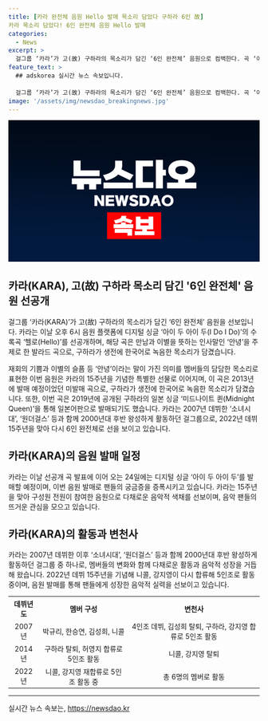 ```yaml
---
title: [카라 완전체 음원 Hello 발매 목소리 담았다 구하라 6인 故]  
카라 목소리 담았다! 6인 완전체 음원 Hello 발매
categories:
  - News
excerpt: >
  걸그룹 ‘카라’가 고(故) 구하라의 목소리가 담긴 ‘6인 완전체’ 음원으로 컴백한다. 곡 ‘아이 두 아이 두’에는 구하라의 목소리가 담긴 발라드 곡 ‘헬로’가 수록돼, 재회의 기쁨과 이별의 슬픔을 멤버들의 담담한 목소리로 표현한다. 이 곡은 15주년을 맞아 다시 완전체로 활동 중인 카라가 팬들에게 선사하는 의미있는 음악이다.
feature_text: >
  ## adskorea 실시간 뉴스 속보입니다.

  걸그룹 ‘카라’가 고(故) 구하라의 목소리가 담긴 ‘6인 완전체’ 음원으로 컴백한다. 곡 ‘아이 두 아이 두’에는 구하라의 목소리가 담긴 발라드 곡 ‘헬로’가 수록돼, 재회의 기쁨과 이별의 슬픔을 멤버들의 담담한 목소리로 표현한다. 이 곡은 15주년을 맞아 다시 완전체로 활동 중인 카라가 팬들에게 선사하는 의미있는 음악이다.
image: '/assets/img/newsdao_breakingnews.jpg'
---
```


<p><img src="/assets/img/newsdao_breakingnews.jpg" alt="adskorea 속보" /></p>

<h2 data-ke-size="size26">카라(KARA), 고(故) 구하라 목소리 담긴 '6인 완전체' 음원 선공개</h2>

<p data-ke-size="size16">걸그룹 ‘카라(KARA)’가 고(故) 구하라의 목소리가 담긴 ‘6인 완전체’ 음원을 선보입니다. 카라는 이날 오후 6시 음원 플랫폼에 디지털 싱글 ‘아이 두 아이 두(I Do I Do)’의 수록곡 ‘헬로(Hello)’를 선공개하며, 해당 곡은 만남과 이별을 뜻하는 인사말인 ‘안녕’을 주제로 한 발라드 곡으로, 구하라가 생전에 한국어로 녹음한 목소리가 담겼습니다.</p>

<p data-ke-size="size16">재회의 기쁨과 이별의 슬픔 등 ‘안녕’이라는 말이 가진 의미를 멤버들의 담담한 목소리로 표현한 이번 음원은 카라의 15주년을 기념한 특별한 선물로 이어지며, 이 곡은 2013년에 발매 예정이었던 미발매 곡으로, 구하라가 생전에 한국어로 녹음한 목소리가 담겼습니다. 또한, 이번 곡은 2019년에 공개된 구하라의 일본 싱글 ‘미드나이트 퀸(Midnight Queen)’을 통해 일본어판으로 발매되기도 했습니다. 카라는 2007년 데뷔한 ‘소녀시대’, ‘원더걸스’ 등과 함께 2000년대 후반 왕성하게 활동하던 걸그룹으로, 2022년 데뷔 15주년을 맞아 다시 6인 완전체로 선을 보이고 있습니다.</p>

<h2 data-ke-size="size26">카라(KARA)의 음원 발매 일정</h2>

<p data-ke-size="size16">카라는 이날 선공개 곡 발표에 이어 오는 24일에는 디지털 싱글 ‘아이 두 아이 두’를 발매할 예정이며, 이번 음원 발매로 팬들의 궁금증을 증폭시키고 있습니다. 카라는 15주년을 맞아 구성원 전원이 참여한 음원으로 다채로운 음악적 색채를 선보이며, 음악 팬들의 뜨거운 관심을 모으고 있습니다.</p>

<h2 data-ke-size="size26">카라(KARA)의 활동과 변천사</h2>

<p data-ke-size="size16">카라는 2007년 데뷔한 이후 ‘소녀시대’, ‘원더걸스’ 등과 함께 2000년대 후반 왕성하게 활동하던 걸그룹 중 하나로, 멤버들의 변화와 함께 다채로운 활동과 음악적 성장을 거듭해 왔습니다. 2022년 데뷔 15주년을 기념해 니콜, 강지영이 다시 합류해 5인조로 활동 중이며, 음원 발매를 통해 팬들에게 성장한 음악적 실력을 선보이고 있습니다.</p>

<table>
    <tr>
        <th>데뷔년도</th>
        <th>멤버 구성</th>
        <th>변천사</th>
    </tr>
    <tr>
        <td style="text-align: center;">2007년</td>
        <td style="text-align: center;">박규리, 한승연, 김성희, 니콜</td>
        <td style="text-align: center;">4인조 데뷔, 김성희 탈퇴, 구하라, 강지영 합류로 5인조 활동</td>
    </tr>
    <tr>
        <td style="text-align: center;">2014년</td>
        <td style="text-align: center;">구하라 탈퇴, 허영지 합류로 5인조 활동</td>
        <td style="text-align: center;">니콜, 강지영 탈퇴</td>
    </tr>
    <tr>
        <td style="text-align: center;">2022년</td>
        <td style="text-align: center;">니콜, 강지영 재합류로 5인조 활동 중</td>
        <td style="text-align: center;">총 6명의 멤버로 활동</td>
    </tr>
</table>

<hr>

<p data-ke-size="size16"></p>
실시간 뉴스 속보는, <a href="https://newsdao.kr" rel="dofollow">https://newsdao.kr</a>


